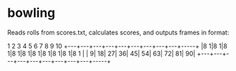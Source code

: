 # bowling

Reads rolls from scores.txt, calculates scores, and outputs frames in format:

  1   2   3   4   5   6   7   8   9    10
+---+---+---+---+---+---+---+---+---+-----+
|8 1|8 1|8 1|8 1|8 1|8 1|8 1|8 1|8 1|8 1  |
|  9| 18| 27| 36| 45| 54| 63| 72| 81|   90|
+---+---+---+---+---+---+---+---+---+-----+
